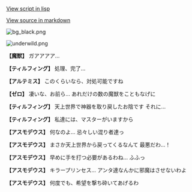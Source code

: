 [View script in lisp](../scripts/202207923.txt)

[View source in markdown](202207923.md)

![bg_black.png](../images/backgrounds/bg_black.png)

![underwild.png](../images/backgrounds/underwild.png)

**【魔獣】**
ガアアアア…

**【ティルフィング】**
処理、完了…

**【アルテミス】**
このくらいなら、対処可能ですね

**【ゼロ】**
凄いな、お前ら…
あれだけの数の魔獣をこともなげに

**【ティルフィング】**
天上世界で神器を取り戻したお陰です
それに…

**【ティルフィング】**
私達には、マスターがいますから

**【アスモデウス】**
何なのよ…
忌々しい混り者達っ

**【アスモデウス】**
まさか天上世界から戻ってくるなんて
最悪だわ…！

**【アスモデウス】**
早めに手を打つ必要があるわね…
ふふっ

**【アスモデウス】**
キラープリンセス…
アンタ達なんかに邪魔はさせないわよ

**【アスモデウス】**
何度でも、希望を撃ち砕いてあげるわ
